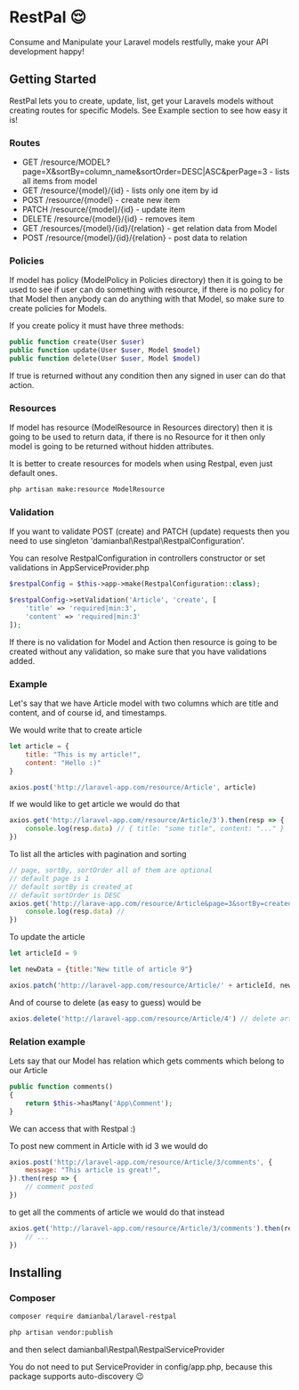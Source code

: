 # RestPal 😌

Consume and Manipulate your Laravel models restfully, make your API development happy!

## Getting Started

RestPal lets you to create, update, list, get your Laravels models without creating
routes for specific Models. See Example section to see how easy it is!

### Routes

* GET /resource/MODEL?page=X&sortBy=column_name&sortOrder=DESC|ASC&perPage=3 - lists all items from model
* GET /resource/{model}/{id} - lists only one item by id
* POST /resource/{model} - create new item
* PATCH /resource/{model}/{id} - update item 
* DELETE /resource/{model}/{id} - removes item 
* GET /resources/{model}/{id}/{relation} - get relation data from Model
* POST /resource/{model}/{id}/{relation} - post data to relation

### Policies

If model has policy (ModelPolicy in Policies directory) then it is going to be used to see if user can do something with resource, if there is no policy for that Model then anybody can do anything with that Model, so make sure to create policies for Models.

If you create policy it must have three methods:

```php
public function create(User $user)
public function update(User $user, Model $model)
public function delete(User $user, Model $model)
```

If true is returned without any condition then any signed in user can do that action.

### Resources

If model has resource (ModelResource in Resources directory) then it is going to be used to return data, if there is no Resource for it then only model is going to be returned without hidden attributes.

It is better to create resources for models when using Restpal, even just default ones.

```sh
php artisan make:resource ModelResource
```

### Validation

If you want to validate POST (create) and PATCH (update) requests then you need to use singleton 'damianbal\Restpal\RestpalConfiguration'.

You can resolve RestpalConfiguration in controllers constructor or set validations in AppServiceProvider.php

```php
$restpalConfig = $this->app->make(RestpalConfiguration::class);

$restpalConfig->setValidation('Article', 'create', [
    'title' => 'required|min:3',
    'content' => 'required|min:3'
]);
```

If there is no validation for Model and Action then resource is going to be created without any validation, so make sure that you have
validations added.

### Example 

Let's say that we have Article model with two columns which are title and content, and of course 
id, and timestamps.

We would write that to create article
```js
let article = {
    title: "This is my article!",
    content: "Hello :)"
}

axios.post('http://laravel-app.com/resource/Article', article)
```

If we would like to get article we would do that
```js
axios.get('http://laravel-app.com/resource/Article/3').then(resp => {
    console.log(resp.data) // { title: "some title", content: "..." }
})
```

To list all the articles with pagination and sorting
```js
// page, sortBy, sortOrder all of them are optional 
// default page is 1
// default sortBy is created_at
// default sortOrder is DESC
axios.get('http://larave-app.com/resource/Article&page=3&sortBy=created_at&sortOrder=DESC').then(resp => {
    console.log(resp.data) // 
})
```

To update the article
```js
let articleId = 9

let newData = {title:"New title of article 9"}

axios.patch('http://laravel-app.com/resource/Article/' + articleId, newData)
```

And of course to delete (as easy to guess) would be
```js
axios.delete('http://laravel-app.com/resource/Article/4') // delete article with id of 4
```

### Relation example

Lets say that our Model has relation which gets comments which belong to our Article

```php
public function comments()
{
    return $this->hasMany('App\Comment');
}
```

We can access that with Restpal :)

To post new comment in Article with id 3 we would do
```js
axios.post('http://laravel-app.com/resource/Article/3/comments', {
    message: "This article is great!",
}).then(resp => {
    // comment posted
})
```

to get all the comments of article we would do that instead

```js
axios.get('http://laravel-app.com/resource/Article/3/comments').then(resp => {
    // ...
})
```

## Installing

### Composer

```sh
composer require damianbal/laravel-restpal
```

```sh
php artisan vendor:publish
```

and then select damianbal\\Restpal\\RestpalServiceProvider

You do not need to put ServiceProvider in config/app.php, because this package supports 
auto-discovery 😉

 